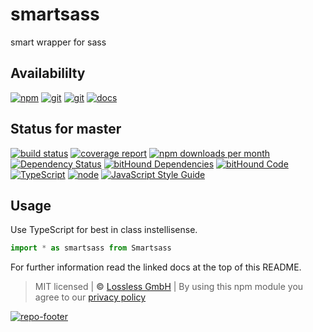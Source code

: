 # smartsass
smart wrapper for sass

## Availabililty
[![npm](https://pushrocks.gitlab.io/assets/repo-button-npm.svg)](https://www.npmjs.com/package/smartsass)
[![git](https://pushrocks.gitlab.io/assets/repo-button-git.svg)](https://GitLab.com/pushrocks/smartsass)
[![git](https://pushrocks.gitlab.io/assets/repo-button-mirror.svg)](https://github.com/pushrocks/smartsass)
[![docs](https://pushrocks.gitlab.io/assets/repo-button-docs.svg)](https://pushrocks.gitlab.io/smartsass/)

## Status for master
[![build status](https://GitLab.com/pushrocks/smartsass/badges/master/build.svg)](https://GitLab.com/pushrocks/smartsass/commits/master)
[![coverage report](https://GitLab.com/pushrocks/smartsass/badges/master/coverage.svg)](https://GitLab.com/pushrocks/smartsass/commits/master)
[![npm downloads per month](https://img.shields.io/npm/dm/smartsass.svg)](https://www.npmjs.com/package/smartsass)
[![Dependency Status](https://david-dm.org/pushrocks/smartsass.svg)](https://david-dm.org/pushrocks/smartsass)
[![bitHound Dependencies](https://www.bithound.io/github/pushrocks/smartsass/badges/dependencies.svg)](https://www.bithound.io/github/pushrocks/smartsass/master/dependencies/npm)
[![bitHound Code](https://www.bithound.io/github/pushrocks/smartsass/badges/code.svg)](https://www.bithound.io/github/pushrocks/smartsass)
[![TypeScript](https://img.shields.io/badge/TypeScript-2.x-blue.svg)](https://nodejs.org/dist/latest-v6.x/docs/api/)
[![node](https://img.shields.io/badge/node->=%206.x.x-blue.svg)](https://nodejs.org/dist/latest-v6.x/docs/api/)
[![JavaScript Style Guide](https://img.shields.io/badge/code%20style-standard-brightgreen.svg)](http://standardjs.com/)

## Usage
Use TypeScript for best in class instellisense.

```javascript
import * as smartsass from Smartsass
```

For further information read the linked docs at the top of this README.

> MIT licensed | **&copy;** [Lossless GmbH](https://lossless.gmbh)
| By using this npm module you agree to our [privacy policy](https://lossless.gmbH/privacy.html)

[![repo-footer](https://pushrocks.gitlab.io/assets/repo-footer.svg)](https://push.rocks)
